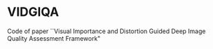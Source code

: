 # VIDGIQA
Code of paper ``Visual Importance and Distortion Guided Deep Image Quality Assessment Framework"
